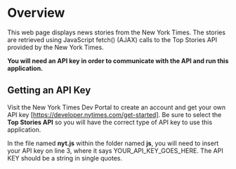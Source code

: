 
# Overview

This web page displays news stories from the New York Times. The stories are retrieved using JavaScript fetch() (AJAX) calls to the Top Stories API provided by the New York Times.

**You will need an API key in order to communicate with the API and run this application.**

## Getting an API Key

Visit the New York Times Dev Portal to create an account and get your own API key [https://developer.nytimes.com/get-started]. Be sure to select the **Top Stories API** so you will have the correct type of API key to use this application.

In the file named **nyt.js** within the folder named **js**, you will need to insert your API key on line 3, where it says YOUR_API_KEY_GOES_HERE. The API KEY should be a string in single quotes.

